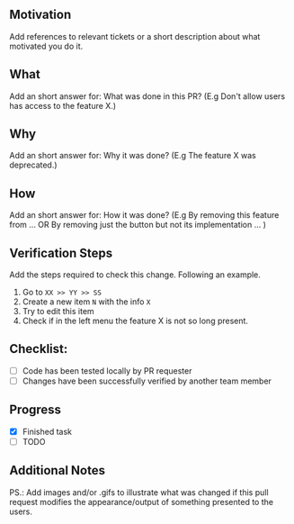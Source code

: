 ## Motivation

Add references to relevant tickets or a short description about what motivated you do it.

## What

Add an short answer for: What was done in this PR? (E.g Don't allow users has access to the feature X.)

## Why

Add an short answer for: Why it was done? (E.g The feature X was deprecated.)

## How

Add an short answer for: How it was done? (E.g By removing this feature from ... OR By removing just the button but not
its implementation ... )

## Verification Steps

Add the steps required to check this change. Following an example.

1. Go to `XX >> YY >> SS`
2. Create a new item `N` with the info `X`
3. Try to edit this item
4. Check if in the left menu the feature X is not so long present.

## Checklist:

- [ ] Code has been tested locally by PR requester
- [ ] Changes have been successfully verified by another team member

## Progress

- [x] Finished task
- [ ] TODO

## Additional Notes

PS.: Add images and/or .gifs to illustrate what was changed if this pull request modifies the appearance/output of
something presented to the users. 
 

